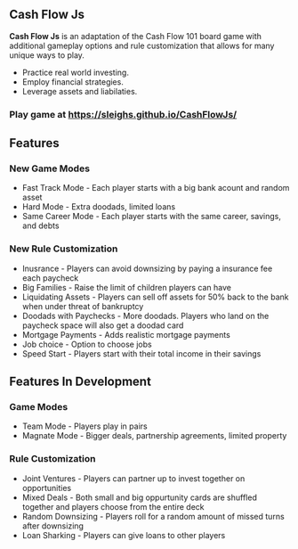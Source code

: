 ## Cash Flow Js

**Cash Flow Js** is an adaptation of the Cash Flow 101 board game with additional gameplay options and rule customization that allows for many unique ways to play. 

* Practice real world investing.
* Employ financial strategies.
* Leverage assets and liabilaties.

### Play game at https://sleighs.github.io/CashFlowJs/

## Features

### New Game Modes
* Fast Track Mode - Each player starts with a big bank acount and random asset
* Hard Mode - Extra doodads, limited loans
* Same Career Mode - Each player starts with the same career, savings, and debts

### New Rule Customization
* Inusrance - Players can avoid downsizing by paying a insurance fee each paycheck
* Big Families - Raise the limit of children players can have
* Liquidating Assets - Players can sell off assets for 50% back to the bank when under threat of bankruptcy
* Doodads with Paychecks - More doodads. Players who land on the paycheck space will also get a doodad card
* Mortgage Payments - Adds realistic mortgage payments
* Job choice - Option to choose jobs
* Speed Start - Players start with their total income in their savings

## Features In Development

### Game Modes
* Team Mode - Players play in pairs
* Magnate Mode - Bigger deals, partnership agreements, limited property

### Rule Customization
* Joint Ventures - Players can partner up to invest together on opportunities
* Mixed Deals - Both small and big oppurtunity cards are shuffled together and players choose from the entire deck
* Random Downsizing - Players roll for a random amount of missed turns after downsizing
* Loan Sharking - Players can give loans to other players






